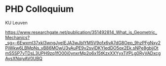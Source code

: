# PHD Colloquium
KU Leuven

https://www.researchgate.net/publication/351492814_What_is_Geometric_Mechanics?_sg=-6EwxmI37xkl3wngJyeIEJA3wJblYM5V9ofx6vA7dG8Oep_9hzPFgNxy2PiWkw6LBMpNs_yB86MOwU3yAuPE9v2svIDKYIedDO5ox2Ek.sNPe8gbjjOtmS5SP7vTDsL3UPH9zq1fO00i0ynxrMp2o6x15tKzxXXYyxTjfPLg0RyVADxcgAysXNqiyAV0UBQ
